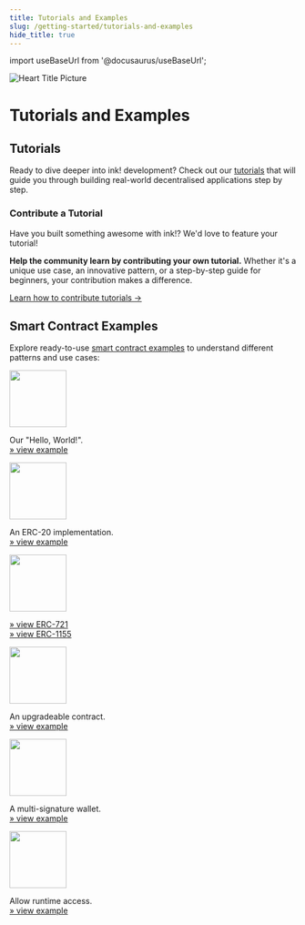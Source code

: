 ```yaml
---
title: Tutorials and Examples
slug: /getting-started/tutorials-and-examples
hide_title: true
---
```


import useBaseUrl from '@docusaurus/useBaseUrl';

![Heart Title Picture](/img/title/heart.svg)

# Tutorials and Examples

## Tutorials

Ready to dive deeper into ink! development? Check out our [tutorials](/tutorials) that will guide you through building real-world decentralised applications step by step.

### Contribute a Tutorial

Have you built something awesome with ink!? We'd love to feature your tutorial! 

**Help the community learn by contributing your own tutorial.** Whether it's a unique use case, an innovative pattern, or a step-by-step guide for beginners, your contribution makes a difference.

[Learn how to contribute tutorials →](https://github.com/use-ink/ink-alliance/tree/main/tutorials)

## Smart Contract Examples

Explore ready-to-use [smart contract examples](https://github.com/use-ink/ink-examples) to understand different patterns and use cases:

<div className="grid grid-cols-1 md:grid-cols-2 xl:grid-cols-3 gap-4">
    <div class="bubble-box [&_p]:!mb-0">
        <a href="https://github.com/use-ink/ink-examples/tree/main/flipper"><img src={useBaseUrl('/img/icons/flipper.svg')} width="100" /></a>
        <p class="mb-0 text-center">
            Our "Hello, World!".<br/>
            <a href="https://github.com/use-ink/ink-examples/tree/main/flipper">» view example</a>
        </p>
    </div>
    <div class="bubble-box [&_p]:!mb-0">
        <a href="https://github.com/use-ink/ink-examples/tree/main/erc20"><img src={useBaseUrl('/img/icons/erc20.svg')} width="100" /></a>
        <p class="text-center text-red-500">
            An ERC-20 implementation.<br/>
            <a href="https://github.com/use-ink/ink-examples/tree/main/erc20">» view example</a>
        </p>
    </div>
    <div class="bubble-box [&_p]:!mb-0">
        <a href="https://github.com/use-ink/ink-examples/tree/main/erc721"><img src={useBaseUrl('/img/icons/nft.svg')} width="100" /></a>
        <p class="text-center">
            <a href="https://github.com/use-ink/ink-examples/tree/main/erc721">» view ERC-721</a>
            <br/>
            <a href="https://github.com/use-ink/ink-examples/tree/main/erc1155">» view ERC-1155</a>
        </p>
    </div>
    <div class="bubble-box [&_p]:!mb-0">
        <a href="https://github.com/use-ink/ink-examples/tree/main/upgradeable-contracts"><img src={useBaseUrl('/img/icons/upgradable.svg')} width="100" /></a>
        <p class="text-center">
            An upgradeable contract.<br/>
            <a href="https://github.com/use-ink/ink-examples/tree/main/upgradeable-contracts">» view example</a>
        </p>
    </div>
    <div class="bubble-box [&_p]:!mb-0">
        <a href="https://github.com/use-ink/ink-examples/tree/main/multisig"><img src={useBaseUrl('/img/icons/multisig.svg')} width="100" /></a>
        <p class="text-center">
            A multi-signature wallet.<br/>
            <a href="https://github.com/use-ink/ink-examples/tree/main/multisig">» view example</a>
        </p>
    </div>
    <div class="bubble-box [&_p]:!mb-0">
        <a href="https://github.com/use-ink/ink-examples/tree/main/rand-extension"><img src={useBaseUrl('/img/icons/rand-extension.svg')} width="100" /></a>
        <p class="text-center">
            Allow runtime access.<br/>
            <a href="https://github.com/use-ink/ink-examples/tree/main/rand-extension">» view example</a>
        </p>
    </div>
</div>
